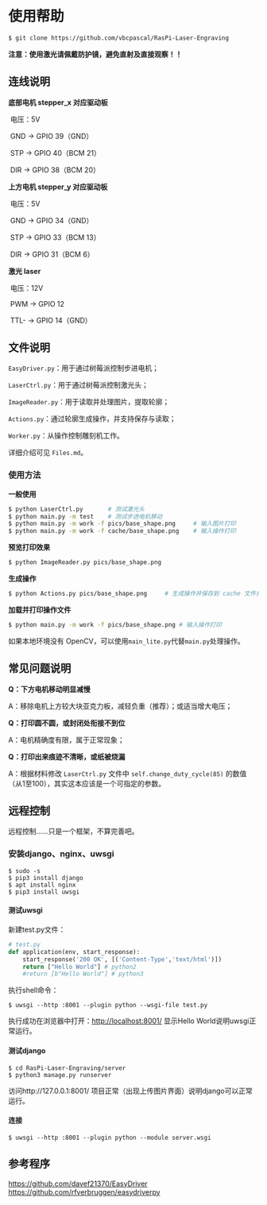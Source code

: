 # 使用帮助

```bash
$ git clone https://github.com/vbcpascal/RasPi-Laser-Engraving
```

**注意：使用激光请佩戴防护镜，避免直射及直接观察！！**



## 连线说明

**底部电机 stepper_x 对应驱动板**

​	电压：5V

​	GND -> GPIO 39（GND）

​	STP -> GPIO 40（BCM 21）

​	DIR -> GPIO 38（BCM 20）

**上方电机 stepper_y 对应驱动板**

​	电压：5V

​	GND -> GPIO 34（GND）

​	STP -> GPIO 33（BCM 13）

​	DIR -> GPIO 31（BCM 6）

**激光 laser**

​	电压：12V

​	PWM $\to$ GPIO 12

​	TTL- $\to$ GPIO 14（GND）



## 文件说明

`EasyDriver.py`：用于通过树莓派控制步进电机；

`LaserCtrl.py`：用于通过树莓派控制激光头；

`ImageReader.py`：用于读取并处理图片，提取轮廓；

`Actions.py`：通过轮廓生成操作，并支持保存与读取；

`Worker.py`：从操作控制雕刻机工作。

详细介绍可见 `Files.md`。

### 使用方法

**一般使用**

``` bash
$ python LaserCtrl.py		# 测试激光头
$ python main.py -m test	# 测试步进电机移动
$ python main.py -m work -f pics/base_shape.png		# 输入图片打印
$ python main.py -m work -f cache/base_shape.png	# 输入操作打印
```

**预览打印效果**

``` bash
$ python ImageReader.py pics/base_shape.png
```

**生成操作**

``` bash
$ python Actions.py pics/base_shape.png		# 生成操作并保存到 cache 文件夹
```

**加载并打印操作文件**

``` bash
$ python main.py -m work -f pics/base_shape.png	# 输入操作打印
```

如果本地环境没有 OpenCV，可以使用`main_lite.py`代替`main.py`处理操作。



## 常见问题说明

**Q：下方电机移动明显减慢**

A：移除电机上方较大块亚克力板，减轻负重（推荐）；或适当增大电压；

**Q：打印圆不圆，或封闭处衔接不到位**

A：电机精确度有限，属于正常现象；

**Q：打印出来痕迹不清晰，或纸被烧漏**

A：根据材料修改 `LaserCtrl.py` 文件中 `self.change_duty_cycle(85)` 的数值（从1至100），其实这本应该是一个可指定的参数。



## 远程控制

远程控制……只是一个框架，不算完善吧。

### 安装django、nginx、uwsgi

```shell
$ sudo -s
$ pip3 install django
$ apt install nginx
$ pip3 install uwsgi
```

#### 测试uwsgi

新建test.py文件：

```python
# test.py
def application(env, start_response):
    start_response('200 OK', [('Content-Type','text/html')])
    return ["Hello World"] # python2
    #return [b"Hello World"] # python3
```

执行shell命令：

``` shell
$ uwsgi --http :8001 --plugin python --wsgi-file test.py
```

执行成功在浏览器中打开：[http://localhost:8001/](http://localhost:8001/) 显示Hello World说明uwsgi正常运行。

#### 测试django

```shell
$ cd RasPi-Laser-Engraving/server
$ python3 manage.py runserver
```

访问http://127.0.0.1:8001/ 项目正常（出现上传图片界面）说明django可以正常运行。

#### 连接

```shell
$ uwsgi --http :8001 --plugin python --module server.wsgi
```



## 参考程序

https://github.com/davef21370/EasyDriver
https://github.com/rfverbruggen/easydriverpy


